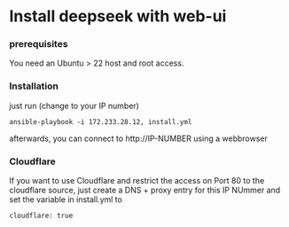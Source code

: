 # Install deepseek with web-ui

### prerequisites

You need an Ubuntu > 22 host and root access.


### Installation

just run (change to your IP number)

```
ansible-playbook -i 172.233.28.12, install.yml 
```

afterwards, you can connect to http://IP-NUMBER using a webbrowser


### Cloudflare

If you want to use Cloudflare and restrict the access on Port 80 to the cloudflare source, just create a DNS + proxy entry for this IP NUmmer and set the variable in install.yml to 

```
cloudflare: true 

```
